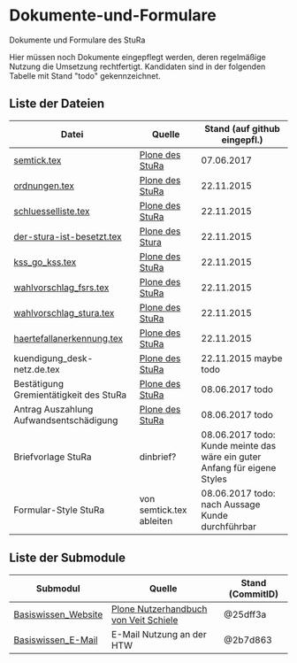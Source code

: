 # Dokumente-und-Formulare
Dokumente und Formulare des StuRa

Hier müssen noch Dokumente eingepflegt werden, deren regelmäßige Nutzung die Umsetzung rechtfertigt.
Kandidaten sind in der folgenden Tabelle mit Stand "todo" gekennzeichnet.

## Liste der Dateien

Datei | Quelle | Stand (auf github eingepfl.)
----- | ------ | -----
[semtick.tex](semtick.tex) | [Plone des StuRa](http://www.stura.htw-dresden.de/stura/ref/verwaltung/ticket/antrag/tex-datei-fuer-den-antrag-zum-studentenjahresticket/view) | 07.06.2017
[ordnungen.tex](ordnungen.tex) | [Plone des StuRa](http://www.stura.htw-dresden.de/stura/ref/oea/cd/cd/ordnungen/latex/ordnungen.tex/view) | 22.11.2015
[schluesselliste.tex](schluesselliste.tex) | [Plone des StuRa](http://www.stura.htw-dresden.de/stura/ref/verwaltung/raeume/schluesselliste/schluesselliste.tex/view) | 22.11.2015
[der-stura-ist-besetzt.tex](der-stura-ist-besetzt.tex) | [Plone des Stura](http://www.stura.htw-dresden.de/stura/ref/oea/cd/cd/schilder/der-stura-ist-besetzt/der-stura-ist-besetzt-2015/der-stura-ist-besetzt.tex/view) | 22.11.2015
[kss_go_kss.tex](kss_go_kss.tex) | [Plone des StuRa](http://www.stura.htw-dresden.de/members/PaulRiegel/erarbeitungen-zu-ordnungen/ordnungen-der-konferenz-saechischer-studierendenschaften/formvorlagen/latex/kss_go_kss.tex/view) | 22.11.2015
[wahlvorschlag_fsrs.tex](wahlvorschlag_fsrs.tex) | [Plone des StuRa](http://www.stura.htw-dresden.de/weitere/wahlen/wahlen-2013-2014/formulare/latex-vorlage-wahlvorschlag-fsr-2013/view) | 22.11.2015
[wahlvorschlag_stura.tex](wahlvorschlag_stura.tex) | [Plone des StuRa](http://www.stura.htw-dresden.de/weitere/wahlen/wahlen-2013-2014/formulare/latex-vorlage-wahlvorschlag-stura-2013/view) | 22.11.2015
[haertefallanerkennung.tex](haertefallanerkennung.tex) | [Plone des StuRa](http://www.stura.htw-dresden.de/weitere/ausschuesse/hfa/antrag-als-haertefall-zum-semesterbeitrag/vorlage-zum-antrag-auf-haertefallanerkennung/view) | 22.11.2015
kuendigung_desk-netz.de.tex[]() | [Plone des StuRa](http://www.stura.htw-dresden.de/stura/ref/verwaltung/web/domains/desk-netz.de/kuendigung/kuendigung_desk-netz.de.tex/view) | 22.11.2015 maybe todo
Bestätigung Gremientätigkeit des StuRa | [Plone des StuRa](http://www.stura.htw-dresden.de/stura/ref/verwaltung/mitglieder/gremiensemester/gremientaetigkeit-bestaetigung-stura/at_download/file) | 08.06.2017 todo
Antrag Auszahlung Aufwandsentschädigung | [Plone des StuRa](http://www.stura.htw-dresden.de/stura/ref/finanzen/mittelverwendung/auszahlung-aufwandsentschaedigung-antrag-2016) | 08.06.2017 todo
Briefvorlage StuRa | dinbrief? | 08.06.2017 todo: Kunde meinte das wäre ein guter Anfang für eigene Styles
Formular-Style StuRa | von semtick.tex ableiten | 08.06.2017 todo: nach Aussage Kunde durchführbar

## Liste der Submodule
Submodul | Quelle | Stand (CommitID)
-------- | ------ | -----
[Basiswissen_Website](https://github.com/stura-htw-dresden/Basiswissen_Website/tree/25dff3a22a616f7077336935898778191e100c66) | [Plone Nutzerhandbuch von Veit Schiele](http://www.plone-nutzerhandbuch.de/) | @25dff3a
[Basiswissen_E-Mail](https://github.com/stura-htw-dresden/Basiswissen_E-Mail/tree/2b7d863639d080a8b17d70ef91a8c945bc178d74) | E-Mail Nutzung an der HTW | @2b7d863
